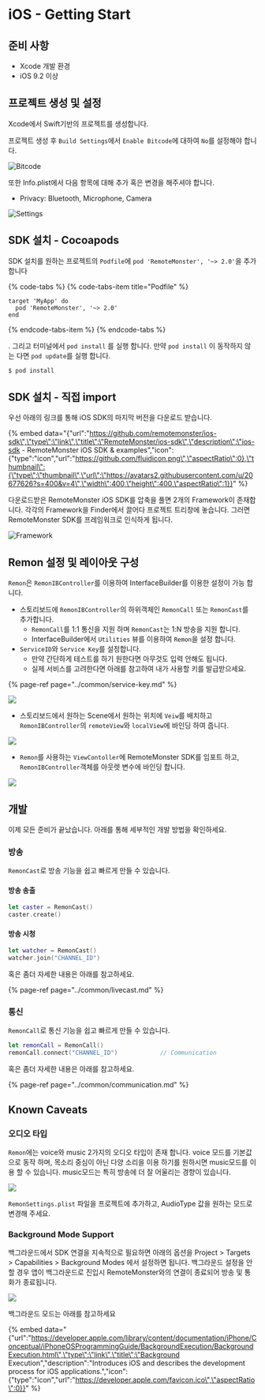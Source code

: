 # iOS - Getting Start

## 준비 사항

* Xcode 개발 환경
* iOS 9.2 이상

## 프로젝트 생성 및 설정

Xcode에서 Swift기반의 프로젝트를 생성합니다.

프로젝트 생성 후 `Build Settings`에서 `Enable Bitcode`에 대하여 `No`를 설정해야 합니다.

![Bitcode](../.gitbook/assets/ios_bitcode%20%281%29.png)

또한 Info.plist에서 다음 항목에 대해 추가 혹은 변경을 해주셔야 합니다.

* Privacy: Bluetooth, Microphone, Camera

![Settings](../.gitbook/assets/ios_buildsettings.png)

## SDK 설치 - Cocoapods

SDK 설치를 원하는 프로젝트의 `Podfile`에 `pod 'RemoteMonster', '~> 2.0'`을 추가 합니다

{% code-tabs %}
{% code-tabs-item title="Podfile" %}
```text
target 'MyApp' do
  pod 'RemoteMonster', '~> 2.0'
end
```
{% endcode-tabs-item %}
{% endcode-tabs %}

. 그리고 터미널에서 `pod install` 를 실행 합니다. 만약 `pod install` 이 동작하지 않는 다면 `pod update`를 실행 합니다.

```bash
$ pod install
```

## SDK 설치 - 직접 import

우선 아래의 링크를 통해 iOS SDK의 마지막 버전을 다운로드 받습니다.

{% embed data="{\"url\":\"https://github.com/remotemonster/ios-sdk\",\"type\":\"link\",\"title\":\"RemoteMonster/ios-sdk\",\"description\":\"ios-sdk - RemoteMonster iOS SDK & examples\",\"icon\":{\"type\":\"icon\",\"url\":\"https://github.com/fluidicon.png\",\"aspectRatio\":0},\"thumbnail\":{\"type\":\"thumbnail\",\"url\":\"https://avatars2.githubusercontent.com/u/20677626?s=400&v=4\",\"width\":400,\"height\":400,\"aspectRatio\":1}}" %}

다운로드받은 RemoteMonster iOS SDK를 압축을 풀면 2개의 Framework이 존재합니다. 각각의 Framework을 Finder에서 끌어다 프로젝트 트리창에 놓습니다. 그러면 RemoteMonster SDK를 프레임워크로 인식하게 됩니다.

![Framework](../.gitbook/assets/ios_importframework%20%282%29.png)

## Remon 설정 및 레이아웃 구성

`Remon`은 `RemonIBController`를 이용하여 InterfaceBuilder를 이용한 설정이 가능 합니다.

* 스토리보드에 `RemonIBController`의 하위객체인 `RemonCall` 또는 `RemonCast`를 추가합니다.
  * `RemonCall`를 1:1 통신을 지원 하며 `RemonCast`는 1:N 방송을 지원 합니다.
  * InterfaceBuilder에서 `Utilities` 뷰를 이용하여 `Remon`을 설정 합니다.
* `ServiceID`와 `Service Key`를 설정합니다.
  * 만약 간단하게 테스트를 하기 원한다면 아무것도 입력 안해도 됩니다.
  * 실제 서비스를 고려한다면 아래를 참고하여 내가 사용할 키를 발급받으세요.

{% page-ref page="../common/service-key.md" %}

![](../.gitbook/assets/basic_config.png)

* 스토리보드에서 원하는 Scene에서 원하는 위치에 `Veiw`를 배치하고 `RemonIBController`의 `remoteView`와 `localView`에 바인딩 하여 줍니다.

![](../.gitbook/assets/basic_config3%20%282%29.png)

* `Remon`를 사용하는 `ViewContoller`에 RemoteMonster SDK를 임포트 하고, `RemonIBController`객체를 아웃렛 변수에 바인딩 합니다.

![](../.gitbook/assets/config3.png)

## 개발

이제 모든 준비가 끝났습니다. 아래를 통해 세부적인 개발 방법을 확인하세요.

### 방송

`RemonCast`로 방송 기능을 쉽고 빠르게 만들 수 있습니다.

#### 방송 송출

```swift
let caster = RemonCast()
caster.create()
```

#### 방송 시청

```swift
let watcher = RemonCast()
watcher.join("CHANNEL_ID")
```

혹은 좀더 자세한 내용은 아래를 참고하세요.

{% page-ref page="../common/livecast.md" %}

### 통신

`RemonCall`로 통신 기능을 쉽고 빠르게 만들 수 있습니다.

```swift
let remonCall = RemonCall()
remonCall.connect("CHANNEL_ID")            // Communication
```

혹은 좀더 자세한 내용은 아래를 참고하세요.

{% page-ref page="../common/communication.md" %}

## Known Caveats

### 오디오 타입

`Remon`에는 voice와 music 2가지의 오디오 타입이 존재 합니다. voice 모드를 기본값으로 동작 하며, 목소리 중심이 아닌 다양 소리을 이용 하기를 원하시면 music모드를 이용 할 수 있습니다. music모드는 특히 방송에 더 잘 어울리는 경향이 있습니다.

![](../.gitbook/assets/remonsettings.png)

`RemonSettings.plist` 파일을 프로젝트에 추가하고, AudioType 값을 원하는 모드로 변경해 주세요.

### Background Mode Support

백그라운드에서 SDK 연결을 지속적으로 필요하면 아래의 옵션을 Project &gt; Targets &gt; Capabilities &gt; Background Modes 에서 설정하면 됩니다. 백그라운드 설정을 안할 경우 앱이 백그라운드로 진입시 RemoteMonster와의 연결이 종료되어 방송 및 통화가 종료됩니다.

![](../.gitbook/assets/2018-06-01-10.36.28.png)

백그라운드 모드는 아래를 참고하세요

{% embed data="{\"url\":\"https://developer.apple.com/library/content/documentation/iPhone/Conceptual/iPhoneOSProgrammingGuide/BackgroundExecution/BackgroundExecution.html\",\"type\":\"link\",\"title\":\"Background Execution\",\"description\":\"Introduces iOS and describes the development process for iOS applications.\",\"icon\":{\"type\":\"icon\",\"url\":\"https://developer.apple.com/favicon.ico\",\"aspectRatio\":0}}" %}



